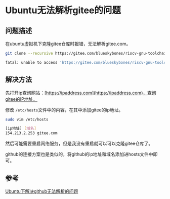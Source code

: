 # Ubuntu无法解析gitee的问题

## 问题描述

在ubuntu虚拟机下克隆gitee仓库时报错，无法解析gitee.com。

```bash
git clone --recursive https://gitee.com/blueskybones/riscv-gnu-toolchain.git
```


```bash
fatal: unable to access 'https://gitee.com/blueskybones/riscv-gnu-toolchain.git/': Could not resolve host: gitee.com
```

## 解决方法

先打开ip查询网站：[https://ipaddress.com](https://ipaddress.com)，查询gitee的IP地址。

修改 `/etc/hosts`文件中的内容，在其中添加gitee的ip地址。

```bash
sudo vim /etc/hosts
```

```bash
[ip地址] [域名]
154.213.2.253 gitee.com
```

然后可能需要重启网络服务，但是我没有重启就可以可以克隆gitee仓库了。

github的连接方案也是类似的，将github的ip地址和域名添加进hosts文件中即可。

## 参考

[Ubuntu下解决github无法解析的问题](https://blog.csdn.net/weixin_47266712/article/details/124760778)
